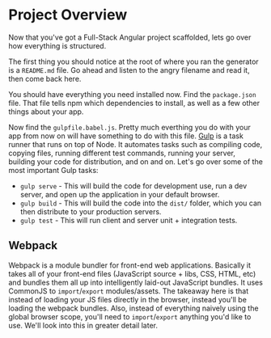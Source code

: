 # Project Overview

Now that you've got a Full-Stack Angular project scaffolded, lets go over how everything is structured.

The first thing you should notice at the root of where you ran the generator is a `README.md` file.
Go ahead and listen to the angry filename and read it, then come back here.

You should have everything you need installed now. Find the `package.json` file.
That file tells npm which dependencies to install, as well as a few other things about your app.

Now find the `gulpfile.babel.js`. Pretty much everthing you do with your app from now on will have something to do with this file.
[Gulp](http://gulpjs.com/) is a task runner that runs on top of Node. It automates tasks such as compiling code, copying files,
running different test commands, running your server, building your code for distribution, and on and on.
Let's go over some of the most important Gulp tasks:

* `gulp serve` - This will build the code for development use, run a dev server, and open up the application in your default browser.
* `gulp build` - This will build the code into the `dist/` folder, which you can then distribute to your production servers.
* `gulp test` - This will run client and server unit + integration tests.

## Webpack

Webpack is a module bundler for front-end web applications. Basically it takes all of your front-end files (JavaScript source + libs, CSS, HTML, etc) and bundles them all up into intelligently laid-out JavaScript bundles. It uses CommonJS to `import`/`export` modules/assets. The takeaway here is that instead of loading your JS files directly in the browser, instead you'll be loading the webpack bundles. Also, instead of everything naively using the global browser scope, you'll need to `import`/`export` anything you'd like to use. We'll look into this in greater detail later.
